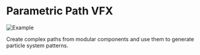 # Parametric Path VFX
![Example](https://github.com/IxxyXR/Text-VFX/blob/master/Screenshots/example.png?raw=true "Example")

Create complex paths from modular components and use them to generate particle system patterns. 